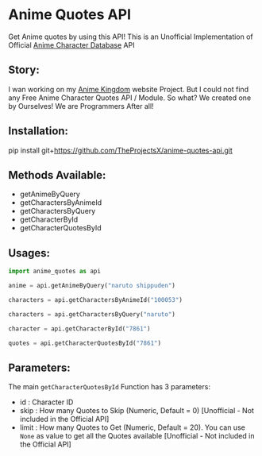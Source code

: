 # Anime Quotes API

Get Anime quotes by using this API! This is an Unofficial Implementation of Official [Anime Character Database](https://www.animecharactersdatabase.com/api_series_characters.php) API

## Story:

I wan working on my [Anime Kingdom](https://github.com/TheProjectsX/anime-kingdom) website Project. But I could not find any Free Anime Character Quotes API / Module. So what? We created one by Ourselves! We are Programmers After all!

## Installation:

pip install git+https://github.com/TheProjectsX/anime-quotes-api.git

## Methods Available:

-   getAnimeByQuery
-   getCharactersByAnimeId
-   getCharactersByQuery
-   getCharacterById
-   getCharacterQuotesById

## Usages:

```python
import anime_quotes as api

anime = api.getAnimeByQuery("naruto shippuden")

characters = api.getCharactersByAnimeId("100053")

characters = api.getCharactersByQuery("naruto")

character = api.getCharacterById("7861")

quotes = api.getCharacterQuotesById("7861")
```

## Parameters:

The main `getCharacterQuotesById` Function has 3 parameters:

-   id : Character ID
-   skip : How many Quotes to Skip (Numeric, Default = 0) [Unofficial - Not included in the Official API]
-   limit : How many Quotes to Get (Numeric, Default = 20). You can use `None` as value to get all the Quotes available [Unofficial - Not included in the Official API]
